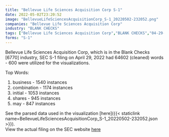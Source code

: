 ```yaml
---
title: "Bellevue Life Sciences Acquisition Corp S-1"
date: 2022-05-02T23:20:52
image: "BellevueLifeSciencesAcquisitionCorp_S-1_20220502-232052.png"
companies: "Bellevue Life Sciences Acquisition Corp"
industry: "BLANK CHECKS"
tags: ["Bellevue Life Sciences Acquisition Corp","BLANK CHECKS","04-29-2022","S-1"]
forms: "S-1"
---
```

Bellevue Life Sciences Acquisition Corp, which is in the Blank Checks [6770] industry, SEC S-1 filing on April 29, 2022 had 64602 (cleaned) words - 600 were utilized for the visualizations.

Top Words:
1. business - 1540 instances
2. combination - 1174 instances
3. initial - 1053 instances
4. shares - 945 instances
5. may - 847 instances


See the parsed data used in the visualization [here]({{< staticlink name=BellevueLifeSciencesAcquisitionCorp_S-1_20220502-232052.json >}}).  
View the actual filing on the SEC website [here](https://www.sec.gov/Archives/edgar/data/1840425/0001193125-22-134355.txt)